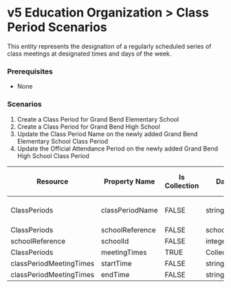 # v5 Education Organization > Class Period Scenarios

This entity represents the designation of a regularly scheduled series of class
meetings at designated times and days of the week.  

### Prerequisites

* None

### Scenarios

1. Create a Class Period for Grand Bend Elementary School
2. Create a Class Period for Grand Bend High School
3. Update the Class Period Name on the newly added Grand Bend Elementary School
    Class Period
4. Update the Official Attendance Period on the newly added Grand Bend High
    School Class Period

| Resource | Property Name | Is <br/>Collection | Data Type | Required / <br/>Optional | Scenario 1 <br/>POST | Scenario 2 <br/>POST | Scenario 3 <br/>PUT | Scenario 4 <br/>PUT |
| --- | --- | --- | --- | --- | --- | --- | --- | --- |
| ClassPeriods | classPeriodName | FALSE | string | REQUIRED | ["Class Period 1" if possible <br/>| system value] | ["Class Period 1" if possible <br/>| system value] | ["Class Period **01**" if possible <br/>| system value] | ["Class Period 1" if possible <br/>| system value] |
| ClassPeriods | schoolReference | FALSE | schoolReference | REQUIRED |     |     |     |     |
| schoolReference | schoolId | FALSE | integer | REQUIRED | 255901107 | 255901001 | 255901107 | 255901001 |
| ClassPeriods | meetingTimes | TRUE | Collection | REQUIRED |     |     |     |     |
| classPeriodMeetingTimes | startTime | FALSE | string | REQUIRED |     | 8:15:00 |     | **8:35:00** |
| classPeriodMeetingTimes | endTime | FALSE | string | REQUIRED |     | 9:25:00 |     | 9:25:00 |
